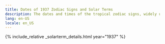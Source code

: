 ```yaml
---
title: Dates of 1937 Zodiac Signs and Solar Terms
description: The dates and times of the tropical zodiac signs, widely used in western astrology, and solar terms of year 1937
lang: en-US
locale: en_US
---
```

{% include_relative _solarterm_details.html year="1937" %}
